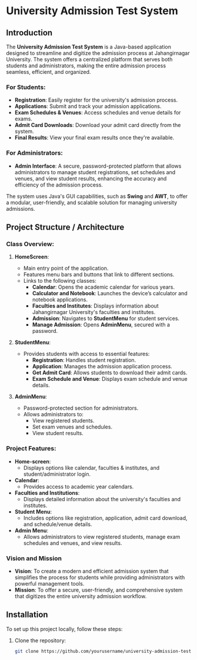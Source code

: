 # University Admission Test System

## Introduction

The **University Admission Test System** is a Java-based application designed to streamline and digitize the admission process at Jahangirnagar University. The system offers a centralized platform that serves both students and administrators, making the entire admission process seamless, efficient, and organized.

### For Students:
- **Registration**: Easily register for the university's admission process.
- **Applications**: Submit and track your admission applications.
- **Exam Schedules & Venues**: Access schedules and venue details for exams.
- **Admit Card Downloads**: Download your admit card directly from the system.
- **Final Results**: View your final exam results once they're available.

### For Administrators:
- **Admin Interface**: A secure, password-protected platform that allows administrators to manage student registrations, set schedules and venues, and view student results, enhancing the accuracy and efficiency of the admission process.

The system uses Java's GUI capabilities, such as **Swing** and **AWT**, to offer a modular, user-friendly, and scalable solution for managing university admissions.

## Project Structure / Architecture

### Class Overview:

1. **HomeScreen**:
   - Main entry point of the application.
   - Features menu bars and buttons that link to different sections.
   - Links to the following classes:
     - **Calendar**: Opens the academic calendar for various years.
     - **Calculator and Notebook**: Launches the device’s calculator and notebook applications.
     - **Faculties and Institutes**: Displays information about Jahangirnagar University's faculties and institutes.
     - **Admission**: Navigates to **StudentMenu** for student services.
     - **Manage Admission**: Opens **AdminMenu**, secured with a password.

2. **StudentMenu**:
   - Provides students with access to essential features:
     - **Registration**: Handles student registration.
     - **Application**: Manages the admission application process.
     - **Get Admit Card**: Allows students to download their admit cards.
     - **Exam Schedule and Venue**: Displays exam schedule and venue details.

3. **AdminMenu**:
   - Password-protected section for administrators.
   - Allows administrators to:
     - View registered students.
     - Set exam venues and schedules.
     - View student results.

### Project Features:
- **Home-screen**:
  - Displays options like calendar, faculties & institutes, and student/administrator login.
- **Calendar**:
  - Provides access to academic year calendars.
- **Faculties and Institutions**:
  - Displays detailed information about the university's faculties and institutes.
- **Student Menu**:
  - Includes options like registration, application, admit card download, and schedule/venue details.
- **Admin Menu**:
  - Allows administrators to view registered students, manage exam schedules and venues, and view results.

### Vision and Mission
- **Vision**: To create a modern and efficient admission system that simplifies the process for students while providing administrators with powerful management tools.
- **Mission**: To offer a secure, user-friendly, and comprehensive system that digitizes the entire university admission workflow.

## Installation

To set up this project locally, follow these steps:

1. Clone the repository:
   ```bash
   git clone https://github.com/yourusername/university-admission-test.git
